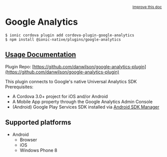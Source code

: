 <a style="float:right;font-size:12px;" href="http://github.com/danielsogl/awesome-cordova-plugins/edit/master/src/@awesome-cordova-plugins/plugins/google-analytics/index.ts#L1">
  Improve this doc
</a>

# Google Analytics

```
$ ionic cordova plugin add cordova-plugin-google-analytics
$ npm install @ionic-native/plugins/google-analytics
```

## [Usage Documentation](https://ionicframework.com/docs/native/google-analytics/)

Plugin Repo: [https://github.com/danwilson/google-analytics-plugin](https://github.com/danwilson/google-analytics-plugin)

This plugin connects to Google's native Universal Analytics SDK
Prerequisites:
- A Cordova 3.0+ project for iOS and/or Android
- A Mobile App property through the Google Analytics Admin Console
- (Android) Google Play Services SDK installed via [Android SDK Manager](https://developer.android.com/sdk/installing/adding-packages.html)

## Supported platforms

- Android
  - Browser
  - iOS
  - Windows Phone 8
  


